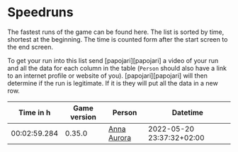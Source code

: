 # Speedruns

The fastest runs of the game can be found here. The list is sorted by time, shortest at the  beginning. The time is counted form after the start screen to the end screen.

To get your run into this list send [papojari][papojari] a video of your run and all the data for each column in the table (`Person` should also have a link to an internet profile or website of you). [papojari][papojari] will then determine if the run is legitimate. If it is they will put all the data in a new row.

[annaaurora]: https://annaaurora.eu
[ent]: https://ent.codeberg.page

| Time in h    | Game version | Person                    | Datetime                  |
| ------------ | ------------ | ------------------------- | ------------------------- |
| 00:02:59.284 | 0.35.0       | [Anna Aurora][annaaurora] | 2022-05-20 23:37:32+02:00 |

